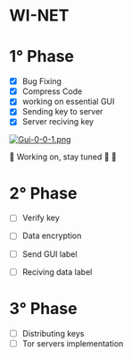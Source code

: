 # WI-NET




# 1° Phase

- [x] Bug Fixing 
- [x] Compress Code 
- [x] working on essential GUI 
- [x] Sending key to server 
- [x] Server reciving key

[![Gui-0-0-1.png](https://i.postimg.cc/PJW41zkw/Gui-0-0-1.png)](https://postimg.cc/T5Pg6b1d)

:construction: Working on, stay tuned :loudspeaker: :construction:
# 2° Phase
- [ ] Verify key
- [ ] Data encryption
- [ ] Send GUI label
- [ ] Reciving data label


# 3° Phase
- [ ] Distributing keys
- [ ] Tor servers implementation
